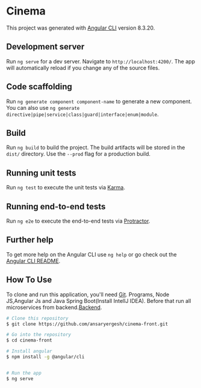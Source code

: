 # Cinema

This project was generated with [Angular CLI](https://github.com/angular/angular-cli) version 8.3.20.

## Development server

Run `ng serve` for a dev server. Navigate to `http://localhost:4200/`. The app will automatically reload if you change any of the source files.

## Code scaffolding

Run `ng generate component component-name` to generate a new component. You can also use `ng generate directive|pipe|service|class|guard|interface|enum|module`.

## Build

Run `ng build` to build the project. The build artifacts will be stored in the `dist/` directory. Use the `--prod` flag for a production build.

## Running unit tests

Run `ng test` to execute the unit tests via [Karma](https://karma-runner.github.io).

## Running end-to-end tests

Run `ng e2e` to execute the end-to-end tests via [Protractor](http://www.protractortest.org/).

## Further help

To get more help on the Angular CLI use `ng help` or go check out the [Angular CLI README](https://github.com/angular/angular-cli/blob/master/README.md).

## How To Use

To clone and run this application, you'll need [Git](https://git-scm.com). Programs, Node JS,Angular Js and Java Spring Boot(Install IntelIJ IDEA).  Before that run all microservices from backend.[Backend](https://github.com/ansaryergesh/cinema-ticket).

```bash
# Clone this repository
$ git clone https://github.com/ansaryergesh/cinema-front.git

# Go into the repository
$ cd cinema-front

# Install angular
$ npm install -g @angular/cli


# Run the app
$ ng serve
```
